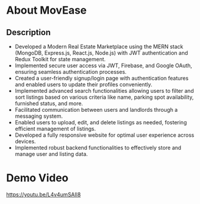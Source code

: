 # About MovEase
## Description
- Developed a Modern Real Estate Marketplace using the MERN stack (MongoDB, Express.js, React.js, Node.js) with JWT authentication and Redux Toolkit for state management.
- Implemented secure user access via JWT, Firebase, and Google OAuth, ensuring seamless authentication processes.
- Created a user-friendly signup/login page with authentication features and enabled users to update their profiles conveniently.
- Implemented advanced search functionalities allowing users to filter and sort listings based on various criteria like name, parking spot availability, furnished status, and more.
- Facilitated communication between users and landlords through a messaging system.
- Enabled users to upload, edit, and delete listings as needed, fostering efficient management of listings.
- Developed a fully responsive website for optimal user experience across devices.
- Implemented robust backend functionalities to effectively store and manage user and listing data.

# Demo Video
https://youtu.be/L4v4umSAIl8

  
